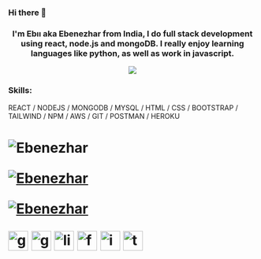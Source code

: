 ### Hi there 👋 

<h3 align="center">I'm Ebıı aka Ebenezhar from India, I do full stack development using react, node.js and mongoDB. I really enjoy learning languages like python, as well as work in javascript. </h3> 
<div align="center"><img align="center" object-fit: "cover"; src="https://wallpapercave.com/dwp1x/wp8903914.jpg"/></div>

<h3>Skills: </h3>
REACT / NODEJS / MONGODB / MYSQL / HTML / CSS / BOOTSTRAP / TAILWIND / NPM / AWS / GIT / POSTMAN / HEROKU 

<h1/>

<p><img  src="https://github-readme-stats.vercel.app/api/top-langs?username=Ebenezhar&show_icons=true&locale=en&layout=compact" alt="Ebenezhar" /></p>
<p align="center"> <a href="https://github.com/ryo-ma/github-profile-trophy"> </p> 
<p><img src="https://github-readme-stats.vercel.app/api?username=Ebenezhar&show_icons=true&locale=en" alt="Ebenezhar" /></p>
<p><img align="center" src="https://github-readme-streak-stats.herokuapp.com/?user=Ebenezhar" alt="Ebenezhar" /></p>

 [<img src='https://cdn.jsdelivr.net/npm/simple-icons@3.0.1/icons/gmail.svg' alt='gmail' height='40'>](ebenezharselvakumar@gmail.com)  [<img src='https://cdn.jsdelivr.net/npm/simple-icons@3.0.1/icons/github.svg' alt='github' height='40'>](https://github.com/https://github.com/Ebenezhar)  [<img src='https://cdn.jsdelivr.net/npm/simple-icons@3.0.1/icons/linkedin.svg' alt='linkedin' height='40'>](https://www.linkedin.com/in/https://www.linkedin.com/in/ebenezhar-selvakumar-059559136//)  [<img src='https://cdn.jsdelivr.net/npm/simple-icons@3.0.1/icons/facebook.svg' alt='facebook' height='40'>](https://www.facebook.com/https://www.facebook.com/ebenezhar.kumar)  [<img src='https://cdn.jsdelivr.net/npm/simple-icons@3.0.1/icons/instagram.svg' alt='instagram' height='40'>](https://www.instagram.com/https://www.instagram.com/ebenezhar//)  [<img src='https://cdn.jsdelivr.net/npm/simple-icons@3.0.1/icons/twitter.svg' alt='twitter' height='40'>](https://twitter.com/https://twitter.com/ebenezhar) 
